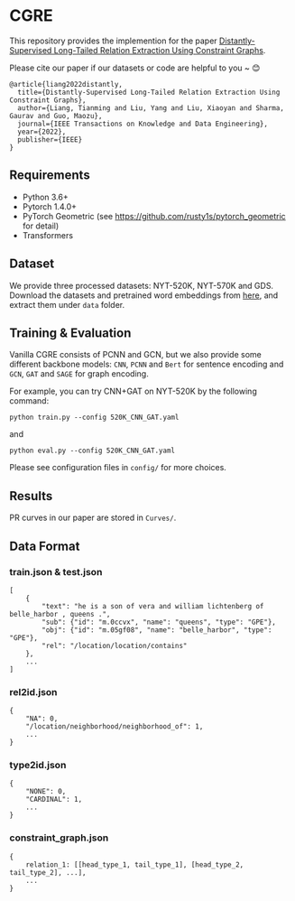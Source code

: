 # CGRE

This repository provides the implemention for the paper [Distantly-Supervised Long-Tailed Relation Extraction Using Constraint Graphs](https://arxiv.org/abs/2105.11225).

Please cite our paper if our datasets or code are helpful to you ~ 😊
```
@article{liang2022distantly,
  title={Distantly-Supervised Long-Tailed Relation Extraction Using Constraint Graphs},
  author={Liang, Tianming and Liu, Yang and Liu, Xiaoyan and Sharma, Gaurav and Guo, Maozu},
  journal={IEEE Transactions on Knowledge and Data Engineering},
  year={2022},
  publisher={IEEE}
}
```

## Requirements

* Python 3.6+
* Pytorch 1.4.0+
* PyTorch Geometric (see https://github.com/rusty1s/pytorch_geometric for detail)
* Transformers

## Dataset

We provide three processed datasets: NYT-520K, NYT-570K and GDS. Download the datasets and pretrained word embeddings from [here](https://drive.google.com/file/d/12ROz5GkSEl5Ka9a1uuftPqcdpM6aFhGy/view?usp=sharing), and extract them under `data` folder.

## Training & Evaluation

Vanilla CGRE consists of PCNN and GCN, but we also provide some different backbone models: `CNN`, `PCNN` and `Bert` for sentence encoding and `GCN`, `GAT` and `SAGE` for graph encoding. 

For example, you can try CNN+GAT on NYT-520K by the following command:

    python train.py --config 520K_CNN_GAT.yaml
and

    python eval.py --config 520K_CNN_GAT.yaml

Please see configuration files in `config/` for more choices.

## Results

PR curves in our paper are stored in `Curves/`.

## Data Format

### train.json & test.json

    [
        {
            "text": "he is a son of vera and william lichtenberg of belle_harbor , queens .",
            "sub": {"id": "m.0ccvx", "name": "queens", "type": "GPE"},
            "obj": {"id": "m.05gf08", "name": "belle_harbor", "type": "GPE"},
            "rel": "/location/location/contains"
        },
        ...
    ]

### rel2id.json

    {
        "NA": 0,
        "/location/neighborhood/neighborhood_of": 1,
        ...
    }

### type2id.json 

    {
        "NONE": 0,
        "CARDINAL": 1,
        ...
    }

### constraint_graph.json

    {
        relation_1: [[head_type_1, tail_type_1], [head_type_2, tail_type_2], ...],
        ...
    }
